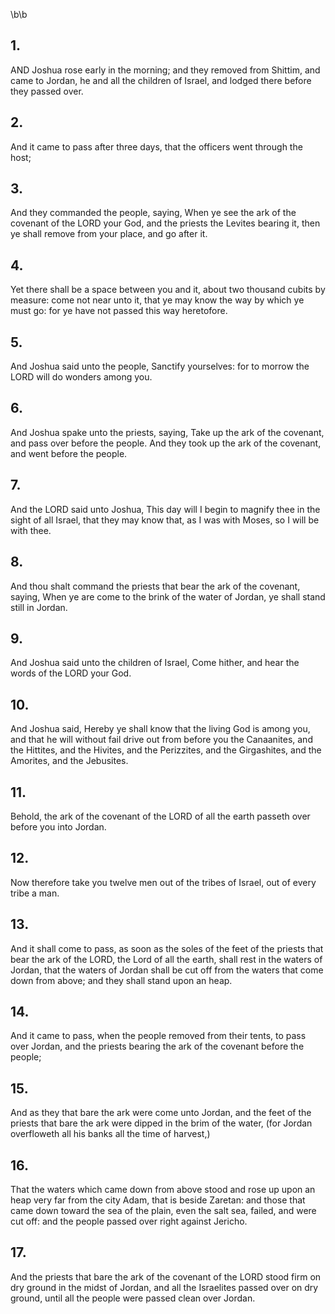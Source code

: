\b\b
## 1.
AND Joshua rose early in the morning; and they removed from Shittim, and came to Jordan, he and all the children of Israel, and lodged there before they passed over.
## 2.
And it came to pass after three days, that the officers went through the host;
## 3.
And they commanded the people, saying, When ye see the ark of the covenant of the LORD your God, and the priests the Levites bearing it, then ye shall remove from your place, and go after it.
## 4.
Yet there shall be a space between you and it, about two thousand cubits by measure: come not near unto it, that ye may know the way by which ye must go: for ye have not passed this way heretofore.
## 5.
And Joshua said unto the people, Sanctify yourselves: for to morrow the LORD will do wonders among you.
## 6.
And Joshua spake unto the priests, saying, Take up the ark of the covenant, and pass over before the people.  And they took up the ark of the covenant, and went before the people.
## 7.
And the LORD said unto Joshua, This day will I begin to magnify thee in the sight of all Israel, that they may know that, as I was with Moses, so I will be with thee.
## 8.
And thou shalt command the priests that bear the ark of the covenant, saying, When ye are come to the brink of the water of Jordan, ye shall stand still in Jordan.
## 9.
And Joshua said unto the children of Israel, Come hither, and hear the words of the LORD your God.
## 10.
And Joshua said, Hereby ye shall know that the living God is among you, and that he will without fail drive out from before you the Canaanites, and the Hittites, and the Hivites, and the Perizzites, and the Girgashites, and the Amorites, and the Jebusites.
## 11.
Behold, the ark of the covenant of the LORD of all the earth passeth over before you into Jordan.
## 12.
Now therefore take you twelve men out of the tribes of Israel, out of every tribe a man.
## 13.
And it shall come to pass, as soon as the soles of the feet of the priests that bear the ark of the LORD, the Lord of all the earth, shall rest in the waters of Jordan, that the waters of Jordan shall be cut off from the waters that come down from above; and they shall stand upon an heap.
## 14.
And it came to pass, when the people removed from their tents, to pass over Jordan, and the priests bearing the ark of the covenant before the people;
## 15.
And as they that bare the ark were come unto Jordan, and the feet of the priests that bare the ark were dipped in the brim of the water, (for Jordan overfloweth all his banks all the time of harvest,)
## 16.
That the waters which came down from above stood and rose up upon an heap very far from the city Adam, that is beside Zaretan: and those that came down toward the sea of the plain, even the salt sea, failed, and were cut off: and the people passed over right against Jericho.
## 17.
And the priests that bare the ark of the covenant of the LORD stood firm on dry ground in the midst of Jordan, and all the Israelites passed over on dry ground, until all the people were passed clean over Jordan.
